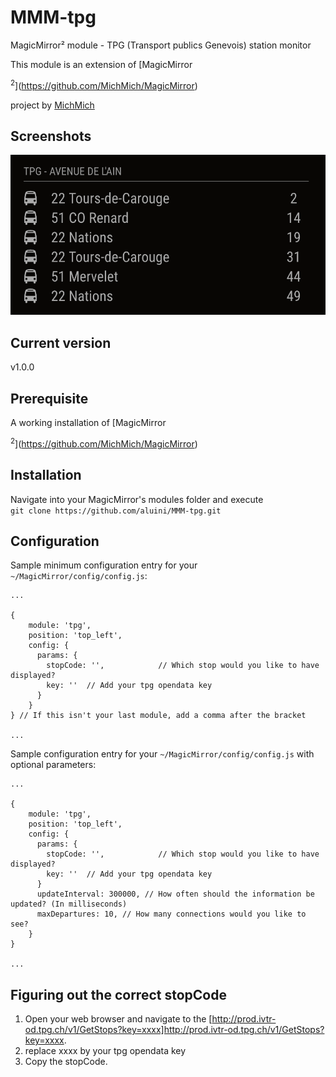 # MMM-tpg

MagicMirror² module - TPG (Transport publics Genevois) station monitor

This module is an extension of [MagicMirror

<sup>2</sup>](https://github.com/MichMich/MagicMirror)

 project by [MichMich](https://github.com/MichMich/)

## Screenshots

![Preview version](screenshots/screenshot.png)

## Current version

v1.0.0

## Prerequisite

A working installation of [MagicMirror

<sup>2</sup>](https://github.com/MichMich/MagicMirror)

## Installation

Navigate into your MagicMirror's modules folder and execute <br>
`git clone https://github.com/aluini/MMM-tpg.git`

## Configuration

Sample minimum configuration entry for your `~/MagicMirror/config/config.js`:

```
...

{
    module: 'tpg',
    position: 'top_left',
    config: {
      params: {
        stopCode: '',            // Which stop would you like to have displayed?            
        key: ''  // Add your tpg opendata key
      }
    }
} // If this isn't your last module, add a comma after the bracket

...
```

Sample configuration entry for your `~/MagicMirror/config/config.js` with optional parameters:

```
...

{
    module: 'tpg',
    position: 'top_left',
    config: {
      params: {
        stopCode: '',            // Which stop would you like to have displayed?            
        key: ''  // Add your tpg opendata key
      }
      updateInterval: 300000, // How often should the information be updated? (In milliseconds)
      maxDepartures: 10, // How many connections would you like to see?
    }
}

...
```

## Figuring out the correct stopCode

1. Open your web browser and navigate to the [<http://prod.ivtr-od.tpg.ch/v1/GetStops?key=xxxx]http://prod.ivtr-od.tpg.ch/v1/GetStops?key=xxxx>.
2. replace xxxx by your tpg opendata key
3. Copy the stopCode.
